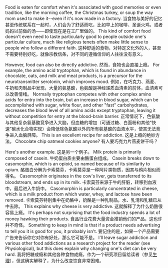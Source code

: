Food is eaten for comfort when it's associated with good memories or even tradition,  like  the  morning  coffee,  the  Christmas  turkey,  or  soup  the  way  mom used  to  make  it--even  if  it's  now  made  in  a  factory. 
当食物与美好的记忆甚至传统联系在一起时，人们会为了舒适而吃，比如早上的咖啡、圣诞火鸡，或者妈妈以前做的汤——即使现在是在工厂里做的。
 This  kind  of  comfort  food doesn't  even  need  to  taste  particularly  good  to  people  outside  one's  particular culture, much like religious tenets often make little sense to people who follow a different faith. 
这种舒适的食物，对特定文化外的人，甚至不需要特别好吃，就像宗教信条，对不同的遵循信仰的人往往没有意义。

However,  food  can  also  be  directly  addictive. 
然而，食物也会直接上瘾。
 For  example,  the  amino  acid tryptophan, which is found in abundance in chocolate, oats, and milk and meat products,  is  a  precursor  for  the  neurotransmitter  serotonin,  which  improves mood. 
例如，在巧克力、燕麦、牛奶和肉制品中发现，大量的氨基酸，色氨酸是神经递质血清素的前体，血清素可以改善情绪。
Normally tryptophan competes with other complex amino acids for entry into the brain, but an increase in blood sugar, which can be accomplished with sugar, white flour, and other "fast" carbohydrates, decreases the blood level of all amino  acids  except  tryptophan,  leaving  it  without  competition  for  entry  at  the blood-brain  barrier. 
正常情况下，色氨酸与其他复杂氨基酸竞争进入大脑，但血糖的增加（可通过糖、白面粉和其他“快速”碳水化合物实现）会降低除色氨酸以外的所有氨基酸的血液水平，使其无法竞争进入血脑屏障。
 This  is  an  excellent  recipe  for  addiction. 
这是上瘾的绝妙方法。
 Chocolate  chip oatmeal cookies anyone? 
有人要巧克力片燕麦饼干吗？
 
 Here's  another  example. 
这是另一个例子。
 Milk  protein  is  primarily  composed  of  casein. 
牛奶蛋白质主要由酪蛋白组成。
Casein breaks down to casomorphin, which is an opioid, so named because of its similarity to opium. 
酪蛋白分解为卡索莫芬，卡索莫芬是一种阿片类物质，因其与鸦片相似而得名。
Casomorphin originates in the cow's liver, gets transferred to its  bloodstream,  and  ends  up  in  its  milk. 
卡索莫芬来源于牛的肝脏，转移到血液中，最后进入牛奶中。
 Casomorphin  is  particularly concentrated  in  cheese,  which  is  a  milk  product  from  which  water,  whey,  and lactose  have  been  removed. 
卡索莫芬特别集中在奶酪中，奶酪是一种乳制品，水、乳清和乳糖已从中去除。
 This  explains  why  cheese  is  very  addictive. 
这就解释了为什么奶酪很容易上瘾。
 It's perhaps  not  surprising  that  the  food  industry  spends  a  lot  of  money  hawking their products. 
食品行业花费大量资金推销他们的产品，这也许并不奇怪。
Something to keep in mind is that if a product needs advertising to  tell  you  it  is  good  for  you,  it  probably  isn't. 
要记住的是，如果一个产品需要广告来告诉你它对你有好处，那么它可能不是。
 I'll  leave  sugar  addiction  and various  other  food  addictions  as  a  research  project  for  the  reader  (see Physiological), but this does explain why changing one's diet can be very hard.
 我将把糖成瘾和其他各种食物成瘾，作为一个研究项目留给读者（参见[生理]()），但这确实解释了，为什么改变饮食非常困难。